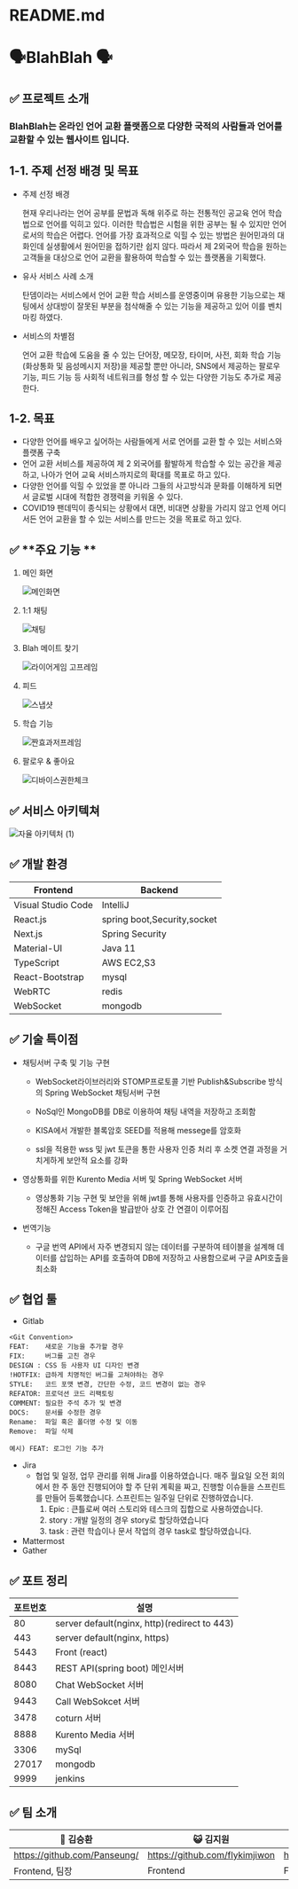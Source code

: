 # README.md

# 🗣️BlahBlah 🗣️

## ✅ **프로젝트 소개**

### BlahBlah는 온라인 언어 교환 플랫폼으로 다양한 국적의 사람들과 언어를 교환할 수 있는 웹사이트 입니다.



## 1-1. 주제 선정 배경 및 목표

- 주제 선정 배경

  현재 우리나라는 언어 공부를 문법과 독해 위주로 하는 전통적인 공교육 언어 학습법으로 언어를 익히고 있다. 이러한 학습법은 시험을 위한 공부는 될 수 있지만 언어로서의 학습은 어렵다. 언어를 가장 효과적으로 익힐 수 있는 방법은 원어민과의 대화인데 실생활에서 원어민을 접하기란 쉽지 않다. 따라서 제 2외국어 학습을 원하는 고객들을 대상으로 언어 교환을 활용하여 학습할 수 있는 플랫폼을 기획했다.

- 유사 서비스 사례 소개

  탄뎀이라는 서비스에서 언어 교환 학습 서비스를 운영중이며 유용한 기능으로는 채팅에서 상대방이 잘못된 부분을 첨삭해줄 수 있는 기능을 제공하고 있어 이를 벤치마킹 하였다.

- 서비스의 차별점

  언어 교환 학습에 도움을 줄 수 있는 단어장, 메모장, 타이머, 사전, 회화 학습 기능(화상통화 및 음성메시지 저장)을 제공할 뿐만 아니라, SNS에서 제공하는 팔로우 기능, 피드 기능 등 사회적 네트워크를 형성 할 수 있는 다양한 기능도 추가로 제공한다.

## 1-2. 목표

- 다양한 언어를 배우고 싶어하는 사람들에게 서로 언어를 교환 할 수 있는 서비스와 플랫폼 구축
- 언어 교환 서비스를 제공하여 제 2 외국어를 활발하게 학습할 수 있는 공간을 제공하고, 나아가 언어 교육 서비스까지로의 확대를 목표로 하고 있다.
- 다양한 언어를 익힐 수 있었을 뿐 아니라 그들의 사고방식과 문화를 이해하게 되면서 글로벌 시대에 적합한 경쟁력을 키워올 수 있다.
- COVID19 팬데믹이 종식되는 상황에서 대면, 비대면 상황을 가리지 않고 언제 어디서든 언어 교환을 할 수 있는 서비스를 만드는 것을 목표로 하고 있다.



## ✅ **주요 기능 **

1. 메인 화면
   
    ![메인화면](https://raw.githubusercontent.com/rudy0103/save-image-repo/master/img/%EB%A9%94%EC%9D%B8%ED%99%94%EB%A9%B4.gif)
    
2. 1:1 채팅
   
    ![채팅](https://raw.githubusercontent.com/rudy0103/save-image-repo/master/img/%EC%B1%84%ED%8C%85.gif)
    
    
    
2. Blah 메이트 찾기
   
    ![라이어게임 고프레임](https://raw.githubusercontent.com/rudy0103/save-image-repo/master/img/%EB%9D%BC%EC%9D%B4%EC%96%B4%EA%B2%8C%EC%9E%84%20%EA%B3%A0%ED%94%84%EB%A0%88%EC%9E%84.gif)
    
    
    
4. 피드
   
    ![스냅샷](https://raw.githubusercontent.com/rudy0103/save-image-repo/master/img/%EC%8A%A4%EB%83%85%EC%83%B7.gif)
    
5. 학습 기능

    ![짠효과저프레임](https://raw.githubusercontent.com/rudy0103/save-image-repo/master/img/%EC%A7%A0%ED%9A%A8%EA%B3%BC%EC%A0%80%ED%94%84%EB%A0%88%EC%9E%84.gif)

6. 팔로우 & 좋아요

    ![디바이스권한체크](https://raw.githubusercontent.com/rudy0103/save-image-repo/master/img/%EB%94%94%EB%B0%94%EC%9D%B4%EC%8A%A4%EA%B6%8C%ED%95%9C%EC%B2%B4%ED%81%AC.gif)

    







## ✅ **서비스 아키텍쳐**

![자율 아키텍처 (1)](https://raw.githubusercontent.com/rudy0103/save-image-repo/master/img/%EC%9E%90%EC%9C%A8%20%EC%95%84%ED%82%A4%ED%85%8D%EC%B2%98%20(1).png)



## ✅ **개발 환경**

| Frontend           | Backend                     |
| ------------------ | --------------------------- |
| Visual Studio Code | IntelliJ                    |
| React.js           | spring boot,Security,socket |
| Next.js            | Spring Security             |
| Material-UI        | Java 11                     |
| TypeScript         | AWS EC2,S3                  |
| React-Bootstrap    | mysql                       |
| WebRTC             | redis                       |
| WebSocket          | mongodb                     |

## ✅ **기술 특이점**

- 채팅서버 구축 및 기능 구현
    - WebSocket라이브러리와 STOMP프로토콜 기반 Publish&Subscribe 방식의 Spring WebSocket 채팅서버 구현 
    
    - NoSql인 MongoDB를 DB로 이용하여 채팅 내역을 저장하고 조회함
    
    - KISA에서 개발한 블록암호 SEED를 적용해 messege를 암호화
    
    - ssl을 적용한 wss 및 jwt 토큰을 통한 사용자 인증 처리 후 소켓 연결 과정을 거치게하게 보안적 요소를 강화
    
      
    
- 영상통화를 위한 Kurento Media 서버 및 Spring WebSocket 서버
    - 영상통화 기능 구현 및 보안을 위해 jwt를 통해 사용자를 인증하고 유효시간이 정해진 Access Token을 발급받아 상호 간 연결이 이루어짐
    
      
    
- 번역기능
    - 구글 번역 API에서 자주 변경되지 않는 데이터를 구분하여 테이블을 설계해 데이터를 삽입하는 API를 호출하여 DB에 저장하고 사용함으로써 구글 API호출을 최소화
    
      
    
      

## ✅ **협업 툴**

- Gitlab

```
<Git Convention>
FEAT:    새로운 기능을 추가할 경우
FIX:     버그를 고친 경우
DESIGN : CSS 등 사용자 UI 디자인 변경
!HOTFIX: 급하게 치명적인 버그를 고쳐야하는 경우
STYLE:   코드 포맷 변경, 간단한 수정, 코드 변경이 없는 경우
REFATOR: 프로덕션 코드 리팩토링
COMMENT: 필요한 주석 추가 및 변경
DOCS:    문서를 수정한 경우
Rename:  파일 혹은 폴더명 수정 및 이동
Remove:  파일 삭제

예시) FEAT: 로그인 기능 추가
```

- Jira
    - 협업 및 일정, 업무 관리를 위해 Jira를 이용하였습니다. 매주 월요일 오전 회의에서 한 주 동안 진행되어야 할 주 단위 계획을 짜고, 진행할 이슈들을 스프린트를 만들어 등록했습니다. 스프린트는 일주일 단위로 진행하였습니다.
        1. Epic : 큰틀로써 여러 스토리와 테스크의 집합으로 사용하였습니다. 
        2. story : 개발 일정의 경우 story로 할당하였습니다
        3. task : 관련 학습이나 문서 작업의 경우 task로 할당하였습니다.
- Mattermost
- Gather

## ✅ **포트 정리**

| 포트번호 | 설명 |
| --- | --- |
| 80 | server default(nginx, http)(redirect to 443) |
| 443 | server default(nginx, https) |
| 5443 | Front (react) |
| 8443 | REST API(spring boot) 메인서버 |
| 8080 | Chat WebSocket 서버 |
| 9443 | Call WebSokcet 서버 |
| 3478 | coturn 서버 |
| 8888  | Kurento Media 서버 |
| 3306 | mySql |
| 27017 | mongodb |
| 9999 | jenkins |

## ✅ **팀 소개**

| 👻 김승환 | 😺 김지원 | 🧚‍♂️ 이종준 | 🐸 김근태 | 🦖 박성건 | 🌸 고재현 |  |
| --- | --- | --- | --- | --- | --- | --- |
| https://github.com/Panseung/ | https://github.com/flykimjiwon | https://github.com/leecoder92 | https://github.com/damwon | https://github.com/rudy0103 | https://github.com/jaehyeon98 |  |
| Frontend, 팀장 | Frontend | Frontend | Backend | Backend | Backend |  |
